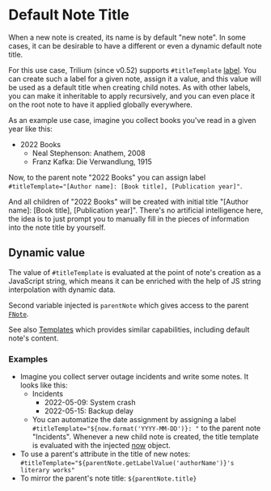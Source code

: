 # Default Note Title
When a new note is created, its name is by default "new note". In some cases, it can be desirable to have a different or even a dynamic default note title.

For this use case, Trilium (since v0.52) supports `#titleTemplate` [label](Attributes.md). You can create such a label for a given note, assign it a value, and this value will be used as a default title when creating child notes. As with other labels, you can make it inheritable to apply recursively, and you can even place it on the root note to have it applied globally everywhere.

As an example use case, imagine you collect books you've read in a given year like this:

*   2022 Books
    *   Neal Stephenson: Anathem, 2008
    *   Franz Kafka: Die Verwandlung, 1915

Now, to the parent note "2022 Books" you can assign label `#titleTemplate="[Author name]: [Book title], [Publication year]"`.

And all children of "2022 Books" will be created with initial title "\[Author name\]: \[Book title\], \[Publication year\]". There's no artificial intelligence here, the idea is to just prompt you to manually fill in the pieces of information into the note title by yourself.

## Dynamic value

The value of `#titleTemplate` is evaluated at the point of note's creation as a JavaScript string, which means it can be enriched with the help of JS string interpolation with dynamic data.

Second variable injected is `parentNote` which gives access to the parent [`FNote`](../Scripting/Script%20API/Frontend%20API/FNote.md).

See also <a class="reference-link" href="Templates.md">Templates</a> which provides similar capabilities, including default note's content.

### Examples

*   Imagine you collect server outage incidents and write some notes. It looks like this:
    *   Incidents
        *   2022-05-09: System crash
        *   2022-05-15: Backup delay
    *   You can automatize the date assignment by assigning a label `#titleTemplate="${now.format('YYYY-MM-DD')}: "` to the parent note "Incidents". Whenever a new child note is created, the title template is evaluated with the injected [now](https://day.js.org/docs/en/display/format) object.
*   To use a parent's attribute in the title of new notes: `#titleTemplate="${parentNote.getLabelValue('authorName')}'s literary works"`
*   To mirror the parent's note title: `${parentNote.title}`
